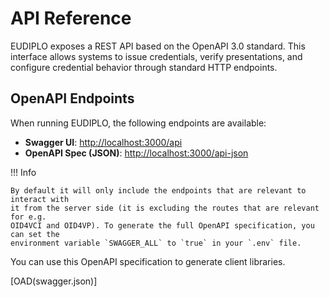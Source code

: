 # API Reference

EUDIPLO exposes a REST API based on the OpenAPI 3.0 standard. This interface
allows systems to issue credentials, verify presentations, and configure
credential behavior through standard HTTP endpoints.

## OpenAPI Endpoints

When running EUDIPLO, the following endpoints are available:

- **Swagger UI**: [http://localhost:3000/api](http://localhost:3000/api)
- **OpenAPI Spec (JSON)**:
  [http://localhost:3000/api-json](http://localhost:3000/api-json)

!!! Info

    By default it will only include the endpoints that are relevant to interact with
    it from the server side (it is excluding the routes that are relevant for e.g.
    OID4VCI and OID4VP). To generate the full OpenAPI specification, you can set the
    environment variable `SWAGGER_ALL` to `true` in your `.env` file.

You can use this OpenAPI specification to generate client libraries.

[OAD(swagger.json)]
